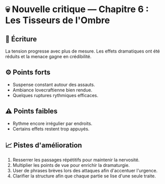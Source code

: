 # 💀 Nouvelle critique — Chapitre 6 : Les Tisseurs de l'Ombre

## 🧠 Écriture
La tension progresse avec plus de mesure. Les effets dramatiques ont été réduits et la menace gagne en crédibilité.

## ⚙️ Points forts
- Suspense constant autour des assauts.
- Ambiance lovecraftienne bien rendue.
- Quelques ruptures rythmiques efficaces.

## ⚠️ Points faibles
- Rythme encore irrégulier par endroits.
- Certains effets restent trop appuyés.

## 📈 Pistes d'amélioration
1. Resserrer les passages répétitifs pour maintenir la nervosité.
2. Multiplier les points de vue pour enrichir la dramaturgie.
3. User de phrases brèves lors des attaques afin d'accentuer l'urgence.
4. Clarifier la structure afin que chaque partie se lise d'une seule traite.
